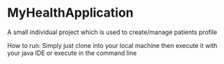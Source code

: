 # MyHealthApplication
 A small individual project which is used to create/manage patients profile 
 
How to run:
Simply just clone into your local machine then execute it with your java IDE or execute in the command line
